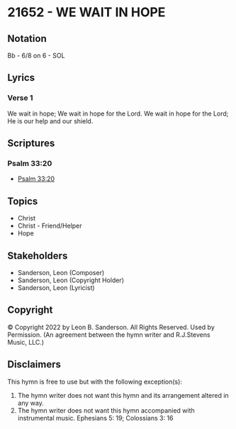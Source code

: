 # 21652 - WE WAIT IN HOPE

## Notation

Bb - 6/8 on 6 - SOL

## Lyrics

### Verse 1

We wait in hope; We wait in hope for the Lord. We wait in hope for the Lord; He is our help and our shield.


## Scriptures

### Psalm 33:20

- [Psalm 33:20](https://www.biblegateway.com/passage/?search=Psalm%2033%3A20)


## Topics

- Christ
- Christ - Friend/Helper
- Hope

## Stakeholders

- Sanderson, Leon (Composer)
- Sanderson, Leon (Copyright Holder)
- Sanderson, Leon (Lyricist)

## Copyright

© Copyright 2022 by Leon B. Sanderson. All Rights Reserved. Used by Permission.
(An agreement between the hymn writer and R.J.Stevens Music, LLC.)

## Disclaimers

This hymn is free to use but with the following exception(s):
1. The hymn writer does not want this hymn and its arrangement altered in any way.
2. The hymn writer does not want this hymn accompanied with instrumental music.
Ephesians 5: 19; Colossians 3: 16

